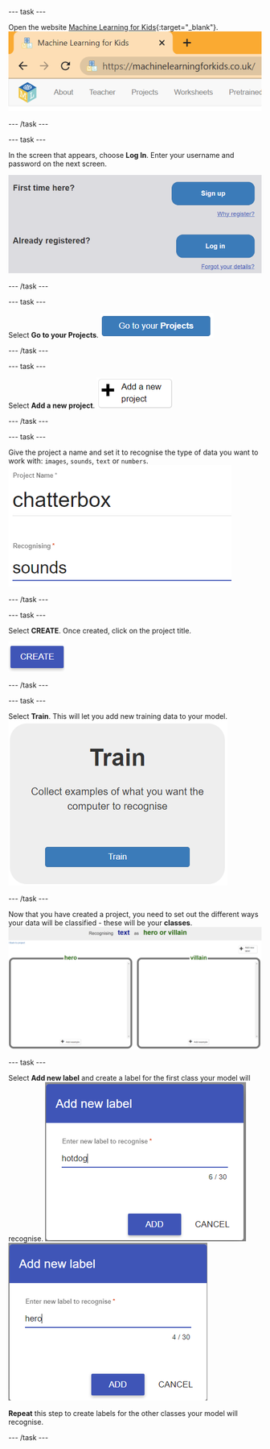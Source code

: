 --- task ---

Open the website [Machine Learning for Kids](https://machinelearningforkids.co.uk/#!/login){:target="_blank"}.
![](images/ml4kids_URL.png)

--- /task ---

--- task ---

In the screen that appears, choose **Log In**. Enter your username and password on the next screen.

![A picture of the blue log in button](images/singup_login.png)

--- /task ---

--- task ---

Select **Go to your Projects**.
![Image of the blue go to your projects button on machine learning for kids](images/go2projects.png)

--- /task ---

--- task ---

Select **Add a new project**.
![Image of a grey button which reads 'Go to your projects'](images/add_new_project.png)

--- /task ---

--- task ---

Give the project a name and set it to recognise the type of data you want to work with: `images`, `sounds`, `text` or `numbers`.
![](images/name_project.png)

--- /task ---

--- task ---

Select **CREATE**. Once created, click on the project title.

![](images/create_button.png)

--- /task ---

--- task ---

Select **Train**. This will let you add new training data to your model.
![image showing a big blue button reading 'Train'](images/train.png)

--- /task ---

Now that you have created a project, you need to set out the different ways your data will be classified - these will be your **classes**.
![](images/text_model.png)

--- task ---

Select **Add new label** and create a label for the first class your model will recognise.
![](images/add_hotdog.png)
![](images/add_hero.png)

**Repeat** this step to create labels for the other classes your model will recognise.

--- /task ---